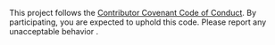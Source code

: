 This project follows the [Contributor Covenant Code of Conduct](CODE_OF_CONDUCT.md). By participating, you are expected to uphold this code. Please report any unacceptable behavior .
